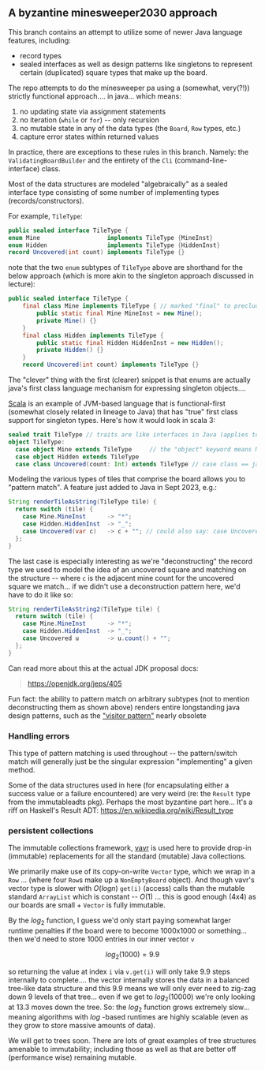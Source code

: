 ## A byzantine minesweeper2030 approach

This branch contains an attempt to utilize some of newer Java language features,
including:
* record types
* sealed interfaces as well as design patterns like singletons to represent certain (duplicated)
  square types that make up the board.

The repo attempts to do the minesweeper pa using a (somewhat, very(?!)) strictly
functional approach.... in java... which means:
1. no updating state via assignment statements
2. no iteration (`while` or `for`) -- only recursion
3. no mutable state in any of the data types (the `Board`, `Row` types, etc.)
4. capture error states within returned values

In practice, there are exceptions to these rules in this branch. Namely:
the `ValidatingBoardBuilder` and the entirety of the `Cli` (command-line-interface)
class.

Most of the data structures are modeled "algebraically" as a sealed interface
type consisting of some number of implementing types (records/constructors).

For example, `TileType`:
```java
public sealed interface TileType {
enum Mine                   implements TileType {MineInst}  
enum Hidden                 implements TileType {HiddenInst}
record Uncovered(int count) implements TileType {}
```

note that the two `enum` subtypes of `TileType` above are shorthand for the below approach
(which is more akin to the singleton approach discussed in lecture):
```java
public sealed interface TileType {
    final class Mine implements TileType { // marked "final" to preclude extension
        public static final Mine MineInst = new Mine();
        private Mine() {}
    } 
    final class Hidden implements TileType {
        public static final Hidden HiddenInst = new Hidden();
        private Hidden() {}
    } 
    record Uncovered(int count) implements TileType {}
```
The "clever" thing with the first (clearer) snippet is that enums are actually 
java's first class language mechanism for expressing singleton objects....

[Scala](https://www.scala-lang.org/) is an example of JVM-based language that is functional-first
(somewhat closely related in lineage to Java) that has "true" first class support for 
singleton types. Here's how it would look in scala 3:
```scala 3
sealed trait TileType // traits are like interfaces in Java (applies to: `sealed` too)
object TileType:
  case object Mine extends TileType     // the "object" keyword means Mine is a singleton
  case object Hidden extends TileType
  case class Uncovered(count: Int) extends TileType // case class == java record types
```

Modeling the various types of tiles that comprise the board allows you to 
"pattern match". A feature just added to Java in Sept 2023, e.g.:

```java 
String renderTileAsString(TileType tile) {
  return switch (tile) {
    case Mine.MineInst      -> "*";
    case Hidden.HiddenInst  -> "_";
    case Uncovered(var c)   -> c + ""; // could also say: case Uncovered(int count) -> c + "";
  };
}
```
The last case is especially interesting as we're "deconstructing" the record type we used
to model the idea of an uncovered square and matching on the structure -- where `c` is the 
adjacent mine count for the uncovered square we match... if we didn't use a deconstruction pattern here,
we'd have to do it like so:

```java 
String renderTileAsString2(TileType tile) {
  return switch (tile) {
    case Mine.MineInst      -> "*";
    case Hidden.HiddenInst  -> "_";
    case Uncovered u        -> u.count() + "";
  };
}
```

Can read more about this at the actual JDK proposal docs:

> https://openjdk.org/jeps/405

Fun fact: the ability to pattern match on arbitrary subtypes (not to mention deconstructing them as shown above)
renders entire longstanding java design patterns, such as the 
["visitor pattern"](https://en.wikipedia.org/wiki/Visitor_pattern) nearly obsolete

### Handling errors

This type of pattern matching is used throughout -- the pattern/switch match will generally just be the singular 
expression "implementing" a given method.

Some of the data structures used in here (for encapsulating either a success value or a failure encountered) are very 
weird (re: the `Result` type from the immutableadts pkg). Perhaps the most byzantine part here... It's a riff 
on Haskell's Result ADT: https://en.wikipedia.org/wiki/Result_type

### persistent collections

The immutable collections framework, [vavr](https://github.com/vavr-io/vavr) is
used here to provide drop-in (immutable) replacements for all the standard
(mutable) Java collections.

We primarily make use of its copy-on-write `Vector` type, which we wrap in a `Row` ...
(where four `Row`s make up a `NonEmptyBoard` object). And though vavr's vector
type is slower with $O(log n)$ `get(i)` (access) calls than the mutable
standard `ArrayList` which is constant -- $O(1)$ ... this is good enough (4x4) as our boards are
small + `Vector` is fully immutable.

By the $log_2$ function, I guess we'd only start paying somewhat larger runtime
penalties if the board were to become 1000x1000 or something... then we'd need to
store 1000 entries in our inner vector `v`

$$log_2 ( 1000 ) = 9.9$$

so returning the value at index `i` via `v.get(i)` will only take 9.9
steps internally to complete.... the vector internally stores the data in a balanced
tree-like data structure and this 9.9 means we will only ever need to zig-zag
down 9 levels of that tree... even if we get to $log_2(10000)$ we're only looking at
13.3 moves down the tree. So: the $log_2$ function grows extremely slow... meaning
algorithms with $log$ -based runtimes are highly scalable (even as they grow to store
massive amounts of data).

We will get to trees soon. There are lots of great examples of tree structures amenable
to immutability; including those as well as that are better off (performance wise)
remaining mutable.